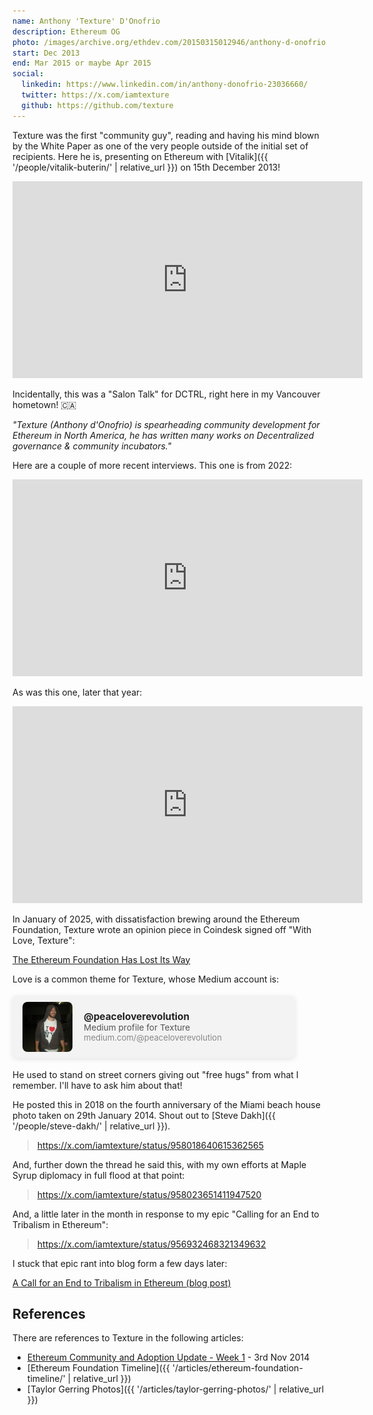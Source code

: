 ```yaml
---
name: Anthony 'Texture' D'Onofrio
description: Ethereum OG
photo: /images/archive.org/ethdev.com/20150315012946/anthony-d-onofrio.jpg
start: Dec 2013
end: Mar 2015 or maybe Apr 2015
social:
  linkedin: https://www.linkedin.com/in/anthony-donofrio-23036660/
  twitter: https://x.com/iamtexture
  github: https://github.com/texture
---
```


Texture was the first "community guy", reading and having his mind blown by the White Paper as one of the very people outside of the initial set of recipients.  Here he is, presenting on Ethereum with [Vitalik]({{ '/people/vitalik-buterin/' | relative_url }}) on 15th December 2013!

<iframe width="560" height="315" src="https://www.youtube.com/embed/gqqv_xrnDJ0" title="Anthony D'Onofrio - Ethereum talk" frameborder="0" allowfullscreen></iframe>

Incidentally, this was a "Salon Talk" for DCTRL, right here in my Vancouver hometown! 🇨🇦

*"Texture (Anthony d'Onofrio) is spearheading community development for Ethereum in North America, he has written many works on Decentralized governance & community incubators."*

Here are a couple of more recent interviews.  This one is from 2022:

<iframe width="560" height="315" src="https://www.youtube.com/embed/-R4-mVvt2xo" title="Anthony D'Onofrio Interview 2022" frameborder="0" allowfullscreen></iframe>

As was this one, later that year:

<iframe width="560" height="315" src="https://www.youtube.com/embed/ExCdYXdAcT0" title="Anthony D'Onofrio Interview 2022 (later)" frameborder="0" allowfullscreen></iframe>

In January of 2025, with dissatisfaction brewing around the Ethereum Foundation, Texture wrote an opinion piece in Coindesk signed off "With Love, Texture":

<a href="https://www.coindesk.com/opinion/2025/01/21/the-ethereum-foundation-has-lost-its-way" target="_blank" rel="noopener">The Ethereum Foundation Has Lost Its Way</a>

Love is a common theme for Texture, whose Medium account is:

<div style="margin: 18px 0;">
  <a href="https://medium.com/@peaceloverevolution" target="_blank" rel="noopener" style="display: flex; align-items: center; text-decoration: none; background: #f3f3f3; border-radius: 8px; box-shadow: 0 2px 8px rgba(0,0,0,0.10); padding: 10px 16px; max-width: 420px;">
    <img src="/images/medium.com/2025.09.02/anthony-d-onofrio.jpg" alt="Anthony D'Onofrio Medium profile photo" style="height: 80px; width: 80px; object-fit: cover; border-radius: 8px; margin-right: 18px; background: #fff;" />
    <div style="color: #222;">
      <div style="font-weight: bold; font-size: 1.1em;">@peaceloverevolution</div>
      <div style="font-size: 0.97em; color: #555;">Medium profile for Texture</div>
      <div style="font-size: 0.93em; color: #888;">medium.com/@peaceloverevolution</div>
    </div>
  </a>
</div>

He used to stand on street corners giving out "free hugs" from what I remember.  I'll have to ask him about that!

He posted this in 2018 on the fourth anniversary of the Miami beach house photo taken on 29th January 2014.  Shout out to [Steve Dakh]({{ '/people/steve-dakh/' | relative_url }}).

<blockquote class="twitter-tweet"><a href="https://x.com/iamtexture/status/958018640615362565">https://x.com/iamtexture/status/958018640615362565</a></blockquote>
<script async src="https://platform.twitter.com/widgets.js" charset="utf-8"></script>

And, further down the thread he said this, with my own efforts at Maple Syrup diplomacy in full flood at that point:

<blockquote class="twitter-tweet"><a href="https://x.com/iamtexture/status/958023651411947520">https://x.com/iamtexture/status/958023651411947520</a></blockquote>
<script async src="https://platform.twitter.com/widgets.js" charset="utf-8"></script>

And, a little later in the month in response to my epic "Calling for an End to Tribalism in Ethereum":

<blockquote class="twitter-tweet"><a href="https://x.com/iamtexture/status/956932468321349632">https://x.com/iamtexture/status/956932468321349632</a></blockquote>
<script async src="https://platform.twitter.com/widgets.js" charset="utf-8"></script>

I stuck that epic rant into blog form a few days later:

<a href="https://bobsummerwill.com/2018/03/01/a-call-for-an-end-to-tribalism-in-ethereum/" target="_blank" rel="noopener">A Call for an End to Tribalism in Ethereum (blog post)</a>


## References

There are references to Texture in the following articles:

- [Ethereum Community and Adoption Update - Week 1](https://blog.ethereum.org/2014/11/03/stephans-ethereum-community-adoption-update-week-1#meetups) - 3rd Nov 2014
- [Ethereum Foundation Timeline]({{ '/articles/ethereum-foundation-timeline/' | relative_url }})
- [Taylor Gerring Photos]({{ '/articles/taylor-gerring-photos/' | relative_url }})
